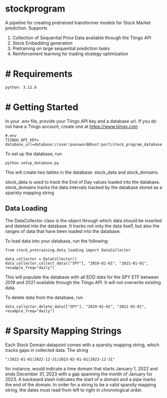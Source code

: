 # stockprogram

A pipeline for creating pretrained transformer models for Stock Market prediction. Supports

1. Collection of Sequential Price Data available through the Tiingo API
2. Stock Embedding generation
3. Pretraining on large sequential prediction tasks
4. Reinforcement learning for trading strategy optimization


# # Requirements

```
python: 3.11.6
```

# # Getting Started

In your .env file, provide your Tiingo API key and a database url.
If you do not have a Tiingo account, create one at https://www.tiingo.com

```
#.env
TIINGO_API_KEY=
database_url=database://user:password@host:port/stock_program_database

```

To set up the database, run 

```python setup_database.py```

This will create two tables in the database: stock_data and stock_domains.

stock_data is used to track the End of Day values loaded into the database.
stock_domains tracks the data intervals tracked by the database stored as a sparisty mapping string


## Data Loading

The DataCollector class is the object through which data should be inserted and deleted into the database. It tracks not only the data itself, but also the ranges of data that have been loaded into the database.

To load data into your database, run the following:
```
from stock_pretraining.data_loading import DataCollector

data_collector = DataCollector()
data_collector.collect_data(["SPY"], "2019-01-01", "2021-01-01", resample_freq="daily")
```

This will populate the database with all EOD data for the SPY ETF between 2019 and 2021 available through the Tiingo API. It will not overwrite existing data.


To delete data from the database, run
```
data_collector.delete_data(["SPY"], "2019-01-01", "2021-01-01", resample_freq="daily")
```

# # Sparsity Mapping Strings

Each Stock Domain datapoint comes with a sparsity mapping string, which tracks gaps in collected data. The string 

```"/2022-01-01|2022-12-31/2023-02-01-01|2023-12-31"```

for instance, would indicate a time domain that starts January 1, 2022 and ends December 31, 2023 with a gap spanning the month of January for 2023. A backward slash indicates the start of a domain and a pipe marks the end of the domain. In order for a string to be a valid sparsity mapping string, the dates must read from left to right in chronological order.
